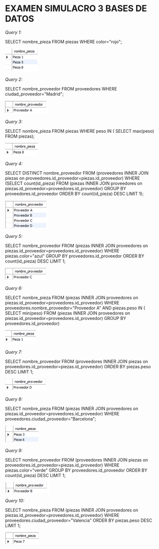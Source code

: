 # EXAMEN SIMULACRO 3 BASES DE DATOS

_Query 1:_

SELECT nombre_pieza
FROM piezas
WHERE color="rojo";

![Query 1](QUERY1.png)

_Query 2:_

SELECT nombre_proveedor
FROM proveedores
WHERE ciudad_proveedor="Madrid";

![Query 2](QUERY2.png)

_Query 3:_

SELECT nombre_pieza
FROM piezas
WHERE peso IN (
SELECT max(peso)
FROM piezas);

![Query 3](QUERY3.png)

_Query 4:_

SELECT DISTINCT nombre_proveedor
FROM (proveedores
INNER JOIN piezas on proveedores.id_proveedor=piezas.id_proveedor)
WHERE (SELECT count(id_pieza)
FROM (piezas
INNER JOIN proveedores on piezas.id_proveedor=proveedores.id_proveedor)
GROUP BY proveedores.id_proveedor
ORDER BY count(id_pieza) DESC LIMIT 1);

![Query 4](QUERY4.png)

_Query 5:_

SELECT nombre_proveedor
FROM (piezas
INNER JOIN proveedores on piezas.id_proveedor=proveedores.id_proveedor)
WHERE piezas.color="azul"
GROUP BY proveedores.id_proveedor
ORDER BY count(id_pieza) DESC LIMIT 1;

![Query 5](QUERY5.png)

_Query 6:_

SELECT nombre_pieza
FROM (piezas
INNER JOIN proveedores on piezas.id_proveedor=proveedores.id_proveedor)
WHERE proveedores.nombre_proveedor="Proveedor A" AND piezas.peso IN (
SELECT min(peso)
FROM (piezas
INNER JOIN proveedores on piezas.id_proveedor=proveedores.id_proveedor)
GROUP BY proveedores.id_proveedor)

![Query 6](QUERY6.png)

_Query 7:_

SELECT nombre_proveedor
FROM (proveedores
INNER JOIN piezas on proveedores.id_proveedor=piezas.id_proveedor)
ORDER BY piezas.peso DESC LIMIT 1;

![Query 7](QUERY7.png)

_Query 8:_

SELECT nombre_pieza
FROM (piezas
INNER JOIN proveedores on piezas.id_proveedor=proveedores.id_proveedor)
WHERE proveedores.ciudad_proveedor="Barcelona";

![Query 8](QUERY8.png)

_Query 9:_

SELECT nombre_proveedor
FROM (proveedores
INNER JOIN piezas on proveedores.id_proveedor=piezas.id_proveedor)
WHERE piezas.color="verde"
GROUP BY proveedores.id_proveedor
ORDER BY count(id_pieza) DESC
LIMIT 1;

![Query 9](QUERY9.png)

_Query 10:_

SELECT nombre_pieza
FROM (piezas
INNER JOIN proveedores on piezas.id_proveedor=proveedores.id_proveedor)
WHERE proveedores.ciudad_proveedor="Valencia"
ORDER BY piezas.peso DESC
LIMIT 1;

![Query 10](QUERY10.png)


